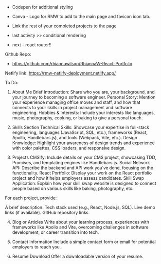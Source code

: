 
- Codepen for additional styling
- Canva - Logo for RMW to add to the main page and favicon icon tab.
- Link the rest of your completed projects to the page

- last activity >> conditional rendering 
- next - react router!! 

Github Repo:
- https://github.com/rhiannawilson/RhiannaW-React-Portfolio

Netlify link:
https://rmw-netlify-deployment.netlify.app/

To Do:

1. About Me
Brief Introduction: Share who you are, your background, and your journey to becoming a software engineer.
Personal Story: Mention your experience managing office moves and staff, and how that connects to your skills in project management and software engineering.
Hobbies & Interests: Include your interests like languages, music, photography, cooking, or baking to give a personal touch.


2. Skills Section
Technical Skills: Showcase your expertise in full-stack engineering, languages (JavaScript, SQL, etc.), frameworks (React, Apollo, Handlebars.js), and tools (Webpack, Vite, etc.).
Design Knowledge: Highlight your awareness of design trends and experience with color palettes, CSS loaders, and responsive design.



3. Projects
CMSify: Include details on your CMS project, showcasing TDD, Promises, and templating engines like Handlebars.js.
Social Network API: Describe the backend and API work you've done, focusing on the functionality.
React Portfolio: Display your work on the React portfolio project and how it helps employers assess candidates.
Skill Swap Application: Explain how your skill swap website is designed to connect people based on various skills like baking, photography, etc.


For each project, provide:

A brief description.
Tech stack used (e.g., React, Node.js, SQL).
Live demo links (if available).
GitHub repository links.


4. Blog or Articles
Write about your learning process, experiences with frameworks like Apollo and Vite, overcoming challenges in software development, or career transition into tech.


5. Contact Information
Include a simple contact form or email for potential employers to reach you.


6. Resume Download
Offer a downloadable version of your resume.